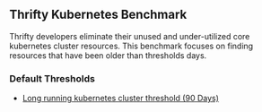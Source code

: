 ## Thrifty Kubernetes Benchmark

Thrifty developers eliminate their unused and under-utilized core kubernetes cluster resources.
This benchmark focuses on finding resources that have been older than thresholds days.

### Default Thresholds

- [Long running kubernetes cluster threshold (90 Days)](https://hub.steampipe.io/mods/turbot/digitalocean_thrifty/controls/control.kubernetes_long_running)